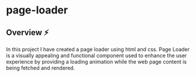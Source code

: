 # page-loader

## Overview ⚡
In this project I have created a page loader using html and css. Page Loader is a visually appealing and functional component used to enhance the user experience by providing a loading animation while the web page 
content is being fetched and rendered.
